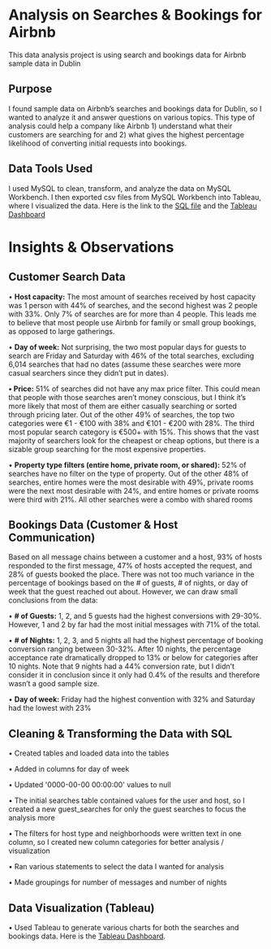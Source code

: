 # Analysis on Searches & Bookings for Airbnb
This data analysis project is using search and bookings data for Airbnb sample data in Dublin

## Purpose
I found sample data on Airbnb’s searches and bookings data for Dublin, so I wanted to analyze it and answer questions on various topics. This type of analysis could help a company like Airbnb 1) understand what their customers are searching for and 2) what gives the highest percentage likelihood of converting initial requests into bookings. 

## Data Tools Used

I used MySQL to clean, transform, and analyze the data on MySQL Workbench. I then exported csv files from MySQL Workbench into Tableau, where I visualized the data. Here is the link to the [SQL file](https://github.com/rossurbina/Airbnb_SQL/blob/main/Airbnb_Data_Analysis.sql) and the [Tableau Dashboard](https://public.tableau.com/app/profile/ross.urbina/viz/AirbnbSearchesandBookings-SampleData/AirbnbSearchesBookingsData)

# Insights & Observations

## Customer Search Data

• **Host capacity:** The most amount of searches received by host capacity was 1 person with 44% of searches, and the second highest was 2 people with 33%. Only 7% of searches are for more than 4 people. This leads me to believe that most people use Airbnb for family or small group bookings, as opposed to large gatherings. 

•	**Day of week:** Not surprising, the two most popular days for guests to search are Friday and Saturday with 46% of the total searches, excluding 6,014 searches that had no dates (assume these searches were more casual searchers since they didn’t put in dates).

**•	Price:** 51% of searches did not have any max price filter. This could mean that people with those searches aren’t money conscious, but I think it’s more likely that most of them are either casually searching or sorted through pricing later. Out of the other 49% of searches, the top two categories were €1 - €100 with 38% and €101 - €200 with 28%. The third most popular search category is €500+ with 15%. This shows that the vast majority of searchers look for the cheapest or cheap options, but there is a sizable group searching for the most expensive properties. 

•	**Property type filters (entire home, private room, or shared):** 52% of searches have no filter on the type of property. Out of the other 48% of searches, entire homes were the most desirable with 49%, private rooms were the next most desirable with 24%, and entire homes or private rooms were third with 21%. All other searches were a combo with shared rooms

## Bookings Data (Customer & Host Communication)

Based on all message chains between a customer and a host, 93% of hosts responded to the first message, 47% of hosts accepted the request, and 28% of guests booked the place. There was not too much variance in the percentage of bookings based on the # of guests, # of nights, or day of week that the guest reached out about. However, we can draw small conclusions from the data: 

•	**# of Guests:** 1, 2, and 5 guests had the highest conversions with 29-30%. However, 1 and 2 by far had the most initial messages with 71% of the total. 

•	**# of Nights:** 1, 2, 3, and 5 nights all had the highest percentage of booking conversion ranging between 30-32%. After 10 nights, the percentage acceptance rate dramatically dropped to 13% or below for categories after 10 nights. Note that 9 nights had a 44% conversion rate, but I didn’t consider it in conclusion since it only had 0.4% of the results and therefore wasn’t a good sample size.

•	**Day of week:** Friday had the highest convention with 32% and Saturday had the lowest with 23%

## Cleaning & Transforming the Data with SQL

•	Created tables and loaded data into the tables

•	Added in columns for day of week

•	Updated '0000-00-00 00:00:00' values to null

•	The initial searches table contained values for the user and host, so I created a new guest_searches for only the guest searches to focus the analysis more

•	The filters for host type and neighborhoods were written text in one column, so I created new column categories for better analysis / visualization 

•	Ran various statements to select the data I wanted for analysis

•	Made groupings for number of messages and number of nights

## Data Visualization (Tableau)

•	Used Tableau to generate various charts for both the searches and bookings data. Here is the [Tableau Dashboard](https://public.tableau.com/app/profile/ross.urbina/viz/AirbnbSearchesandBookings-SampleData/AirbnbSearchesBookingsData). 
